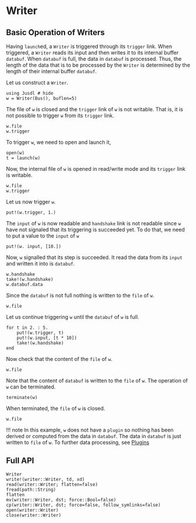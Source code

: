 # Writer 

## Basic Operation of Writers
Having `launch`ed, a `Writer` is triggered through its `trigger` link. When triggered, a `Writer` reads its input and then writes it to its internal buffer `databuf`. When `databuf`  is full, the data in `databuf` is processed. Thus, the length of the data that is to be processed by the `Writer` is determined by the length of their internal buffer `databuf`. 

Let us construct a `Writer`. 
```@repl writer_ex
using Jusdl # hide 
w = Writer(Bus(), buflen=5)
```
The file of `w` is closed and the `trigger` link of `w` is not writable. That is, it is not possible to trigger `w` from its `trigger` link.
```@repl writer_ex
w.file 
w.trigger
```
To trigger `w`, we need to open and launch it, 
```@repl writer_ex
open(w)
t = launch(w)
```
Now, the internal file of `w` is opened in read/write mode and its `trigger` link is writable. 
```@repl writer_ex
w.file
w.trigger
```
Let us now trigger `w`. 
```@repl writer_ex
put!(w.trigger, 1.)
```
The `input` of `w` is now readable and `handshake` link is not readable since `w` have not signaled that its triggering is succeeded yet. To do that, we need to put a value to the `input` of `w`
```@repl writer_ex
put!(w. input, [10.])
```
Now, `w` signalled that its step is succeeded. It read the data from its `input` and written it into is `databuf`. 
```@repl writer_ex 
w.handshake
take!(w.handshake)
w.databuf.data
```
Since the `databuf` is not full nothing is written to the `file` of `w`. 
```@repl writer_ex
w.file
```
Let us continue triggering `w` until the `databuf` of `w` is full.
```@repl writer_ex
for t in 2. : 5.
    put!(w.trigger, t)
    put!(w.input, [t * 10])
    take!(w.handshake)
end
```
Now check that the content of the `file` of `w`.
```@repl writer_ex 
w.file
```
Note that the content of `databuf` is written to the `file` of `w`. The operation of `w` can be terminated. 
```@repl writer_ex
terminate(w)
```
When terminated, the `file` of `w` is closed.
```@repl writer_ex
w.file
```


!!! note 
    In this example, `w` does not have a `plugin` so nothing has been derived or computed from the data in `databuf`. The data in `databuf` is just written to `file` of `w`. To further data processing, see [Plugins](@ref)

## Full API 
```@docs 
Writer
write!(writer::Writer, td, xd)
read(writer::Writer; flatten=false) 
fread(path::String)
flatten
mv(writer::Writer, dst; force::Bool=false)
cp(writer::Writer, dst; force=false, follow_symlinks=false)
open(writer::Writer)
close(writer::Writer)
```

